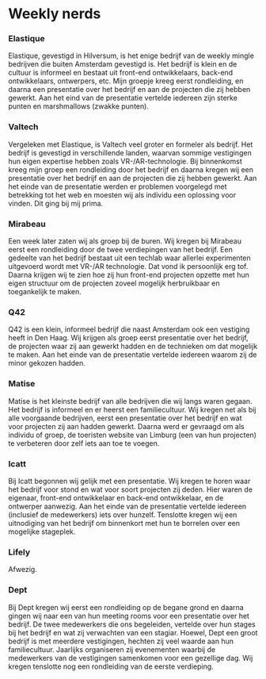 # Weekly nerds

### Elastique
Elastique, gevestigd in Hilversum, is het enige bedrijf van de weekly mingle bedrijven die buiten Amsterdam gevestigd is.
Het bedrijf is klein en de cultuur is informeel en bestaat uit front-end ontwikkelaars, back-end ontwikkelaars, ontwerpers, etc.
Mijn groepje kreeg eerst rondleiding, en daarna een presentatie over het bedrijf en aan de projecten die zij hebben gewerkt.
Aan het eind van de presentatie vertelde iedereen zijn sterke punten en marshmallows (zwakke punten).

### Valtech
Vergeleken met Elastique, is Valtech veel groter en formeler als bedrijf.
Het bedrijf is gevestigd in verschillende landen, waarvan sommige vestigingen hun eigen expertise hebben zoals VR-/AR-technologie.
Bij binnenkomst kreeg mijn groep een rondleiding door het bedrijf en daarna kregen wij een presentatie over het bedrijf en aan de projecten die zij hebben gewerkt.
Aan het einde van de presentatie werden er problemen voorgelegd met betrekking tot het web en moesten wij als individu een oplossing voor vinden. Dit ging bij mij prima.

### Mirabeau
Een week later zaten wij als groep bij de buren. 
Wij kregen bij Mirabeau eerst een rondleiding door de twee verdiepingen van het bedrijf.
Een gedeelte van het bedrijf bestaat uit een techlab waar allerlei experimenten uitgevoerd wordt met VR-/AR technologie.
Dat vond ik persoonlijk erg tof.
Daarna krijgen wij te zien hoe zij hun front-end projecten opzette met hun eigen structuur om de projecten zoveel mogelijk herbruikbaar en toegankelijk te maken.

### Q42
Q42 is een klein, informeel bedrijf die naast Amsterdam ook een vestiging heeft in Den Haag.
Wij krijgen als groep eerst presentatie over het bedrijf, de projecten waar zij aan gewerkt hadden en de technieken om dat mogelijk te maken.
Aan het einde van de presentatie vertelde iedereen waarom zij de minor gekozen hadden. 

### Matise
Matise is het kleinste bedrijf van alle bedrijven die wij langs waren gegaan.
Het bedrijf is informeel en er heerst een familiecultuur.
Wij kregen net als bij alle voorgaande bedrijven, eerst een presentatie over het bedrijf en wat voor projecten zij aan hadden gewerkt.
Daarna werd er gevraagd om als individu of groep, de toeristen website van Limburg (een van hun projecten) te verbeteren door zelf iets aan toe te voegen.

### Icatt
Bij Icatt begonnen wij gelijk met een presentatie. 
Wij kregen te horen waar het bedrijf voor stond en wat voor soort projecten zij deden.
Hier waren de eigenaar, front-end ontwikkelaar en back-end ontwikkelaar, en de ontwerper aanwezig.
Aan het einde van de presentatie vertelde iedereen (inclusief de medewerkers) iets over hunzelf.
Tenslotte kregen wij een uitnodiging van het bedrijf om binnenkort met hun te borrelen over een mogelijke stageplek.

### Lifely
Afwezig.

### Dept
Bij Dept kregen wij eerst een rondleiding op de begane grond en daarna gingen wij naar een van hun meeting rooms voor een presentatie over het bedrijf.
De twee medewerkers die ons begeleiden, vertelde over hun stages bij het bedrijf en wat zij verwachten van een stagiar.
Hoewel, Dept een groot bedrijf is met meerdere vestigingen, hechten zij veel waarde aan hun familiecultuur.
Jaarlijks organiseren zij evenementen waarbij de medewerkers van de vestigingen samenkomen voor een gezellige dag.
Wij kregen tenslotte nog een rondleiding van de eerste verdieping. 


